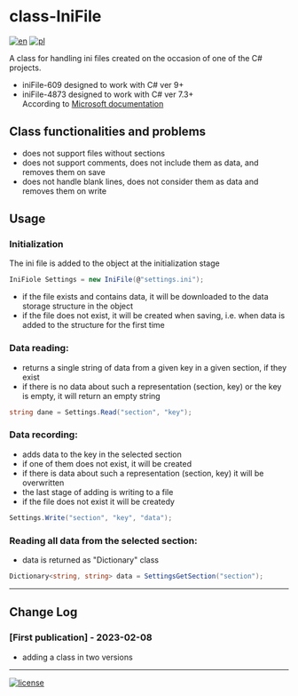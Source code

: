 # class-IniFile
[![en](https://img.shields.io/badge/lang-en-red.svg)](https://github.com/lokijfk/class-IniFile/blob/main/README.md) [![pl](https://img.shields.io/badge/lang-pl-green.svg)](https://github.com/lokijfk/class-IniFile/blob/main/README.pl.md)

A class for handling ini files created on the occasion of one of the C# projects.
 - iniFile-609 designed to work with C# ver 9+
 - iniFile-4873 designed to work with C# ver 7.3+</br>
    According to [Microsoft documentation](https://learn.microsoft.com/en-us/dotnet/csharp/language-reference/configure-language-version)

## Class functionalities and problems
* does not support files without sections
* does not support comments, does not include them as data, and removes them on save
* does not handle blank lines, does not consider them as data and removes them on write

## Usage
### Initialization
The ini file is added to the object at the initialization stage  
```c#
IniFiole Settings = new IniFile(@"settings.ini");
```
- if the file exists and contains data, it will be downloaded to the data storage structure in the object
- if the file does not exist, it will be created when saving, i.e. when data is added to the structure for the first time
### Data reading:
* returns a single string of data from a given key in a given section, if they exist
* if there is no data about such a representation (section, key) or the key is empty, it will return an empty string  
```c#
string dane = Settings.Read("section", "key");
``` 
### Data recording:
* adds data to the key in the selected section
* if one of them does not exist, it will be created
* if there is data about such a representation (section, key) it will be overwritten
* the last stage of adding is writing to a file
* if the file does not exist it will be createdy  
```c#
Settings.Write("section", "key", "data");
```
### Reading all data from the selected section:
* data is returned as "Dictionary" class  
```c#
Dictionary<string, string> data = SettingsGetSection("section");
```
***
## Change Log
### [First publication] - 2023-02-08
* adding a class in two versions

---
[![license](https://shields.io/badge/license-MIT-green.svg)](https://github.com/lokijfk/class-IniFile/blob/main/LICENSE)

